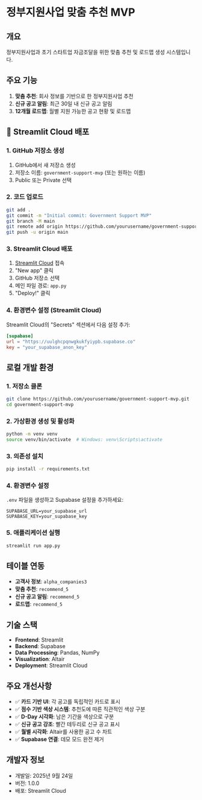 # 정부지원사업 맞춤 추천 MVP

## 개요
정부지원사업과 초기 스타트업 자금조달을 위한 맞춤 추천 및 로드맵 생성 시스템입니다.

## 주요 기능
1. **맞춤 추천**: 회사 정보를 기반으로 한 정부지원사업 추천
2. **신규 공고 알림**: 최근 30일 내 신규 공고 알림
3. **12개월 로드맵**: 월별 지원 가능한 공고 현황 및 로드맵

## 🚀 Streamlit Cloud 배포

### 1. GitHub 저장소 생성
1. GitHub에서 새 저장소 생성
2. 저장소 이름: `government-support-mvp` (또는 원하는 이름)
3. Public 또는 Private 선택

### 2. 코드 업로드
```bash
git add .
git commit -m "Initial commit: Government Support MVP"
git branch -M main
git remote add origin https://github.com/yourusername/government-support-mvp.git
git push -u origin main
```

### 3. Streamlit Cloud 배포
1. [Streamlit Cloud](https://share.streamlit.io/) 접속
2. "New app" 클릭
3. GitHub 저장소 선택
4. 메인 파일 경로: `app.py`
5. "Deploy!" 클릭

### 4. 환경변수 설정 (Streamlit Cloud)
Streamlit Cloud의 "Secrets" 섹션에서 다음 설정 추가:
```toml
[supabase]
url = "https://uulghcpqnwgkukfyiypb.supabase.co"
key = "your_supabase_anon_key"
```

## 로컬 개발 환경

### 1. 저장소 클론
```bash
git clone https://github.com/yourusername/government-support-mvp.git
cd government-support-mvp
```

### 2. 가상환경 생성 및 활성화
```bash
python -m venv venv
source venv/bin/activate  # Windows: venv\Scripts\activate
```

### 3. 의존성 설치
```bash
pip install -r requirements.txt
```

### 4. 환경변수 설정
`.env` 파일을 생성하고 Supabase 설정을 추가하세요:
```
SUPABASE_URL=your_supabase_url
SUPABASE_KEY=your_supabase_key
```

### 5. 애플리케이션 실행
```bash
streamlit run app.py
```

## 테이블 연동
- **고객사 정보**: `alpha_companies3`
- **맞춤 추천**: `recommend_5`
- **신규 공고 알림**: `recommend_5`
- **로드맵**: `recommend_5`

## 기술 스택
- **Frontend**: Streamlit
- **Backend**: Supabase
- **Data Processing**: Pandas, NumPy
- **Visualization**: Altair
- **Deployment**: Streamlit Cloud

## 주요 개선사항
- ✅ **카드 기반 UI**: 각 공고를 독립적인 카드로 표시
- ✅ **점수 기반 색상 시스템**: 추천도에 따른 직관적인 색상 구분
- ✅ **D-Day 시각화**: 남은 기간을 색상으로 구분
- ✅ **신규 공고 강조**: 빨간 테두리로 신규 공고 표시
- ✅ **월별 시각화**: Altair를 사용한 공고 수 차트
- ✅ **Supabase 연결**: 데모 모드 완전 제거

## 개발자 정보
- 개발일: 2025년 9월 24일
- 버전: 1.0.0
- 배포: Streamlit Cloud
